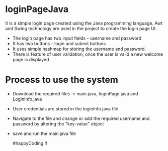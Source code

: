 # loginPageJava
It is a simple login page created using the Java programming language. Awt and Swing technology are used in the project to create the login page UI.
* The login page has two input fields - username and password 
* It has two buttons - login and submit buttons
* It uses simple hashmap for storing the username and password.
* There is feature of user validation, once the user is valid a new welcome page is displayed

# Process to use the system
* Download the required files -> main.java, loginPage.java and LoginInfo.java
* User credentials are stored in the loginInfo.java file
* Navigate to the file and change or add the required username and password by altering the "key-value" object
* save and run the main.java file

  #happyCoding !!
